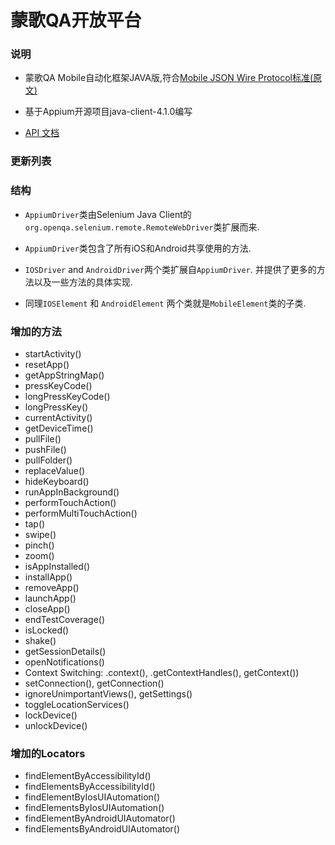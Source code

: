 # 蒙歌QA开放平台 #

### 说明 ###

- 蒙歌QA Mobile自动化框架JAVA版,符合[Mobile JSON Wire Protocol标准(原文)](https://github.com/SeleniumHQ/mobile-spec/blob/master/spec-draft.md)

- 基于Appium开源项目java-client-4.1.0编写

- [API 文档](http://appium.github.io/java-client/)

### 更新列表 ###

### 结构 ###

- `AppiumDriver`类由Selenium Java Client的`org.openqa.selenium.remote.RemoteWebDriver`类扩展而来.

- `AppiumDriver`类包含了所有iOS和Android共享使用的方法.

- `IOSDriver` and `AndroidDriver`两个类扩展自`AppiumDriver`. 并提供了更多的方法以及一些方法的具体实现.

- 同理`IOSElement` 和 `AndroidElement` 两个类就是`MobileElement`类的子类.

### 增加的方法 ###

- startActivity()
- resetApp()
- getAppStringMap()
- pressKeyCode()
- longPressKeyCode()
- longPressKey()
- currentActivity()
- getDeviceTime()
- pullFile()
- pushFile()
- pullFolder()
- replaceValue()
- hideKeyboard()
- runAppInBackground()
- performTouchAction()
- performMultiTouchAction()
- tap()
- swipe()
- pinch()
- zoom()
- isAppInstalled()
- installApp()
- removeApp()
- launchApp()
- closeApp()
- endTestCoverage()
- isLocked()
- shake()
- getSessionDetails()
- openNotifications()
- Context Switching: .context(), .getContextHandles(), getContext())
- setConnection(), getConnection()
- ignoreUnimportantViews(), getSettings()
- toggleLocationServices()
- lockDevice()
- unlockDevice()

### 增加的Locators ###

- findElementByAccessibilityId()
- findElementsByAccessibilityId()
- findElementByIosUIAutomation()
- findElementsByIosUIAutomation()
- findElementByAndroidUIAutomator()
- findElementsByAndroidUIAutomator()

